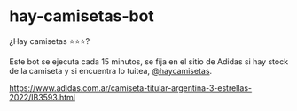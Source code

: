 # hay-camisetas-bot
¿Hay camisetas ⭐⭐⭐?

Este bot se ejecuta cada 15 minutos, se fija en el sitio de Adidas si hay stock de la camiseta y si encuentra lo tuitea, 
[@haycamisetas](https://twitter.com/haycamisetas). 


https://www.adidas.com.ar/camiseta-titular-argentina-3-estrellas-2022/IB3593.html
